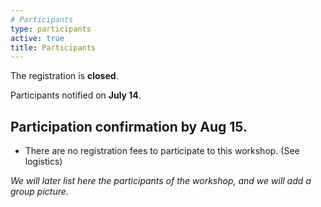 ```yaml
---
# Participants
type: participants
active: true
title: Participants
---
```


<i class="fa-solid fa-people-group"></i> The registration is **closed**.

<i class="fa-solid fa-envelope-open-text"></i> Participants notified on **July 14**.

## <i class="fa-solid fa-circle-check"></i> Participation confirmation by **Aug 15**.
* There are no registration fees to participate to this workshop. (See logistics)


_We will later list here the participants of the workshop, and we will add a group picture._
